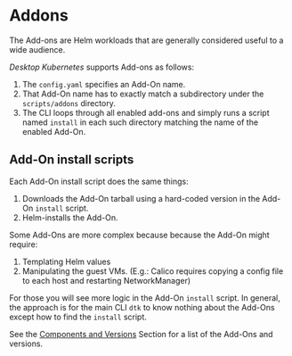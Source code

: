 # Addons

The Add-ons are Helm workloads that are generally considered useful to a wide audience.

_Desktop Kubernetes_ supports Add-ons as follows:

1. The `config.yaml` specifies an Add-On name.
2. That Add-On name has to exactly match a subdirectory under the `scripts/addons` directory.
3. The CLI loops through all enabled add-ons and simply runs a script named `install` in each such directory matching the name of the enabled Add-On.

## Add-On install scripts

Each Add-On install script does the same things:

1. Downloads the Add-On tarball using a hard-coded version in the Add-On `install` script.
2. Helm-installs the Add-On.

Some Add-Ons are more complex because because the Add-On might require:

1. Templating Helm values
2. Manipulating the guest VMs. (E.g.: Calico requires copying a config file to each host and restarting NetworkManager)

For those you will see more logic in the Add-On `install` script. In general, the approach is for the main CLI `dtk` to know nothing about the Add-Ons except how to find the `install` script.

See the [Components and Versions](components-and-versions.md) Section for a list of the Add-Ons and versions.
